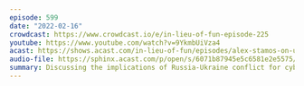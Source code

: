 ```yaml
---
episode: 599
date: "2022-02-16"
crowdcast: https://www.crowdcast.io/e/in-lieu-of-fun-episode-225
youtube: https://www.youtube.com/watch?v=9YkmbUiVza4
acast: https://shows.acast.com/in-lieu-of-fun/episodes/alex-stamos-on-ukraine-and-cybersecurity
audio-file: https://sphinx.acast.com/p/open/s/6071b87945e5c6581e2e5575/e/62138e5375b42a00136a665b/media.mp3
summary: Discussing the implications of Russia-Ukraine conflict for cybersecurity
---
```

